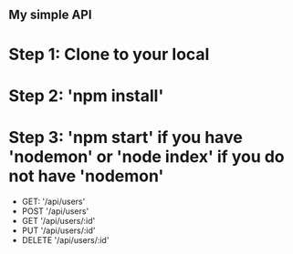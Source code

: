 ## My simple API

# Step 1: Clone to your local
# Step 2: 'npm install'
# Step 3: 'npm start' if you have 'nodemon' or 'node index' if you do not have 'nodemon'

* GET: '/api/users'
* POST '/api/users'
* GET '/api/users/:id'
* PUT '/api/users/:id'
* DELETE '/api/users/:id'